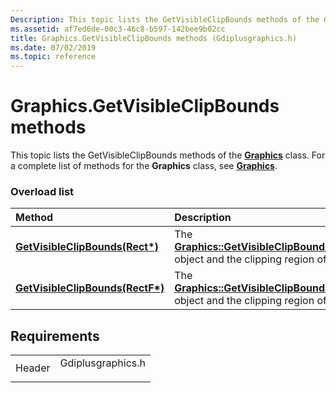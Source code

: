 ```yaml
---
Description: This topic lists the GetVisibleClipBounds methods of the Graphics class. For a complete list of methods for the Graphics class, see Graphics.
ms.assetid: af7ed6de-00c3-46c8-b597-142bee9b02cc
title: Graphics.GetVisibleClipBounds methods (Gdiplusgraphics.h)
ms.date: 07/02/2019
ms.topic: reference
---
```


# Graphics.GetVisibleClipBounds methods

This topic lists the GetVisibleClipBounds methods of the [**Graphics**](/windows/win32/api/gdiplusgraphics/nl-gdiplusgraphics-graphics) class. For a complete list of methods for the **Graphics** class, see [**Graphics**](/windows/win32/api/gdiplusgraphics/nl-gdiplusgraphics-graphics).

### Overload list



| Method                                                                                            | Description                                                                                                                                                                                                                  |
|:--------------------------------------------------------------------------------------------------|:-----------------------------------------------------------------------------------------------------------------------------------------------------------------------------------------------------------------------------|
| [**GetVisibleClipBounds(Rect\*)**](/windows/win32/api/gdiplusgraphics/nf-gdiplusgraphics-graphics-getvisibleclipbounds(outrect))   | The [**Graphics::GetVisibleClipBounds**](/windows/win32/api/gdiplusgraphics/nf-gdiplusgraphics-graphics-getvisibleclipbounds(outrect))[**Graphics**](/windows/win32/api/gdiplusgraphics/nl-gdiplusgraphics-graphics)**Graphics** object and the clipping region of the window.<br/>  |
| [**GetVisibleClipBounds(RectF\*)**](/previous-versions//ms535947(v=vs.85)) | The [**Graphics::GetVisibleClipBounds**](/previous-versions//ms535947(v=vs.85))[**Graphics**](/windows/win32/api/gdiplusgraphics/nl-gdiplusgraphics-graphics)**Graphics** object and the clipping region of the window.<br/> |



## Requirements



|                   |                                                                                              |
|-------------------|----------------------------------------------------------------------------------------------|
| Header<br/> | <dl> <dt>Gdiplusgraphics.h</dt> </dl> |



 

 